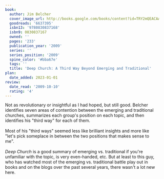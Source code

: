 ```yaml
---
book:
  author: Jim Belcher
  cover_image_url: http://books.google.com/books/content?id=TRY2mQEACAAJ&printsec=frontcover&img=1&zoom=1&source=gbs_api
  goodreads: '6637395'
  isbn13: '9780830837168'
  isbn9: 0830837167
  owned: ''
  pages: '233'
  publication_year: '2009'
  series: ''
  series_position: '2009'
  spine_color: '#bba67e'
  tags: ''
  title: 'Deep Church: A Third Way Beyond Emerging and Traditional'
plan:
  date_added: 2023-01-01
review:
  date_read: '2009-10-10'
  rating: '4'
---
```


Not as revolutionary or insightful as I had hoped, but still good.  Belcher identifies seven areas of contention between the emerging and traditional churches, summarizes each group's position on each topic, and then identifies his "third way" for each of them.<br/><br/>Most of his "third ways" seemed less like brilliant insights and more like "let's pick someplace in between the two positions that makes sense to me".  <br/><br/><i>Deep Church</i> is a good summary of emerging vs. traditional if you're unfamiliar with the topic, is very even-handed, etc.  But at least to this guy, who has watched most of the emerging vs. traditional battle play out in books and on the blogs over the past several years, there wasn't a lot new here.

